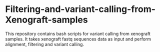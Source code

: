 # Filtering-and-variant-calling-from-Xenograft-samples
This repository contains bash scripts for variant calling from xenograft samples. It takes xenograft fastq sequences data as input and perform alignment, filtering and variant calling.
